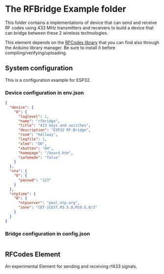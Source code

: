 # The RFBridge Example folder

This folder contains a implementations of device that can send and receive RF codes using 433 MHz transmitters and receivers
to build a device that can bridge between these 2 wireless technologies.

This element depends on the [RFCodes library](https://github.com/mathertel/rfcodes)
that you can find also through the Arduino library manager. Be sure to install it before compiling/verifying/uploading.

## System configuration

This is a configuration example for ESP32.

### Device configuration in env.json

``` json
{
  "device": {
    "0": {
      "loglevel": 1,
      "name": "rfbridge",
      "title": "433 keys and switches",
      "description": "ESP32 RF-Bridge",
      "room": "Hallway",
      "logfile": 1,
      "xled": "D0",
      "xbutton": "D4",
      "homepage": "/board.htm",
      "safemode": "false"
    }
  },
  "ota": {
    "0": {
      "passwd": "123"
    }
  },
  "ntptime": {
    "0": {
      "ntpserver": "pool.ntp.org",
      "zone": "CET-1CEST,M3.5.0,M10.5.0/3"
    }
  }
}
```


### Bridge configuration in config.json

``` json

```

## RFCodes Element

An experimental Element for sending and receiving rf433 signals.

